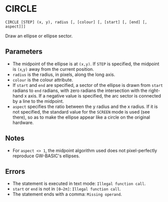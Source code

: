 # CIRCLE
`CIRCLE [STEP] (x, y), radius [, [colour] [, [start] [, [end] [, aspect]]]`

Draw an ellipse or ellipse sector.

## Parameters
* The midpoint of the ellipse is at `(x,y)`. If `STEP` is specified, the midpoint is `(x`,`y)` away from the current position.
* `radius` is the radius, in pixels, along the long axis.
* `colour` is the colour attribute.
* If `start` and `end` are specified, a sector of the ellipse is drawn from `start` radians to `end` radians, with zero radians the intersection with the right-hand x axis. If a negative value is specified, the arc sector is connected by a line to the midpoint.
* `aspect` specifies the ratio between the y radius and the x radius. If it is not specified, the standard value for the `SCREEN` mode is used (see there), so as to make the ellipse appear like a circle on the original hardware.
## Notes
* For `aspect <> 1`, the midpoint algorithm used does not pixel-perfectly reproduce GW-BASIC's ellipses.
## Errors
* The statement is executed in text mode: `Illegal function call`.
* `start` or `end` is not in `[0—2π]`: `Illegal function call`.
* The statement ends with a comma: `Missing operand`.